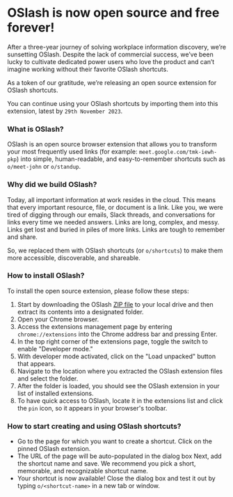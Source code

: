 # OSlash is now open source and free forever!

After a three-year journey of solving workplace information discovery, we’re sunsetting OSlash. Despite the lack of commercial success, we’ve been lucky to cultivate dedicated power users who love the product and can’t imagine working without their favorite OSlash shortcuts.

As a token of our gratitude, we’re releasing an open source extension for OSlash shortcuts.

You can continue using your OSlash shortcuts by importing them into this extension, latest by `29th November 2023`.

### What is OSlash?

OSlash is an open source browser extension that allows you to transform your most frequently used links (for example: `meet.google.com/tmk-iewh-pkp`) into simple, human-readable, and easy-to-remember shortcuts such as `o/meet-john` or `o/standup`.

### Why did we build OSlash?

Today, all important information at work resides in the cloud. This means that every important resource, file, or document is a link. Like you, we were tired of digging through our emails, Slack threads, and conversations for links every time we needed answers.
Links are long, complex, and messy. Links get lost and buried in piles of more links. Links are tough to remember and share.

So, we replaced them with OSlash shortcuts (or `o/shortcuts`) to make them more accessible, discoverable, and shareable.

### How to install OSlash?

To install the open source extension, please follow these steps:

1. Start by downloading the OSlash [ZIP file](https://github.com/getoslash/oslash/releases) to your local drive and then extract its contents into a designated folder.
2. Open your Chrome browser.
3. Access the extensions management page by entering `chrome://extensions` into the Chrome address bar and pressing Enter.
4. In the top right corner of the extensions page, toggle the switch to enable "Developer mode."
5. With developer mode activated, click on the "Load unpacked" button that appears.
6. Navigate to the location where you extracted the OSlash extension files and select the folder.
7. After the folder is loaded, you should see the OSlash extension in your list of installed extensions.
8. To have quick access to OSlash, locate it in the extensions list and click the `pin` icon, so it appears in your browser's toolbar.

### How to start creating and using OSlash shortcuts?

- Go to the page for which you want to create a shortcut.
  Click on the pinned OSlash extension.
- The URL of the page will be auto-populated in the dialog box
  Next, add the shortcut name and save. We recommend you pick a short, memorable, and recognizable shortcut name.
- Your shortcut is now available! Close the dialog box and test it out by typing `o/<shortcut-name>` in a new tab or window.
